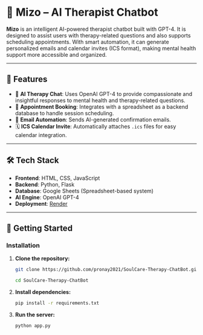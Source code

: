 # 🤖 Mizo – AI Therapist Chatbot

**Mizo** is an intelligent AI-powered therapist chatbot built with GPT-4. It is designed to assist users with therapy-related questions and also supports scheduling appointments. With smart automation, it can generate personalized emails and calendar invites (ICS format), making mental health support more accessible and organized.

---

## 🧠 Features

- 💬 **AI Therapy Chat**: Uses OpenAI GPT-4 to provide compassionate and insightful responses to mental health and therapy-related questions.
- 📅 **Appointment Booking**: Integrates with a spreadsheet as a backend database to handle session scheduling.
- 📧 **Email Automation**: Sends AI-generated confirmation emails.
- 🗓️ **ICS Calendar Invite**: Automatically attaches `.ics` files for easy calendar integration.

---

## 🛠️ Tech Stack

- **Frontend**: HTML, CSS, JavaScript
- **Backend**: Python, Flask
- **Database**: Google Sheets (Spreadsheet-based system)
- **AI Engine**: OpenAI GPT-4
- **Deployment**: [Render](https://pronay-mizobot.onrender.com/) 

---

## 🚀 Getting Started
### Installation

1. **Clone the repository:**
   ```bash
   git clone https://github.com/pronay2021/SoulCare-Therapy-ChatBot.git
   
   cd SoulCare-Therapy-ChatBot

2. **Install dependencies:**
   ```bash
   pip install -r requirements.txt
   
2. **Run the server:**
   ```bash
   python app.py
